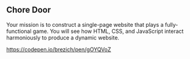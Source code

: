 ## Chore Door

Your mission is to construct a single-page website that plays a fully-functional game.
You will see how HTML, CSS, and JavaScript interact harmoniously to produce a dynamic website.

https://codepen.io/brezich/pen/gOYQVoZ
